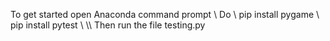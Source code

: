 To get started open Anaconda command prompt \\
Do \\
pip install pygame \\
pip install pytest \\
\\\\
Then run the file testing.py
